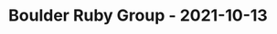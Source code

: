 ---
layout: post
title: Boulder Ruby Group - 2021-10-13
datetime: '2021-10-13T20:00:00-04:00'
name: Boulder Ruby Group
external_url: https://www.meetup.com/boulder_ruby_group/events/278223971/
online_event: false
year_month: 2021-10
---